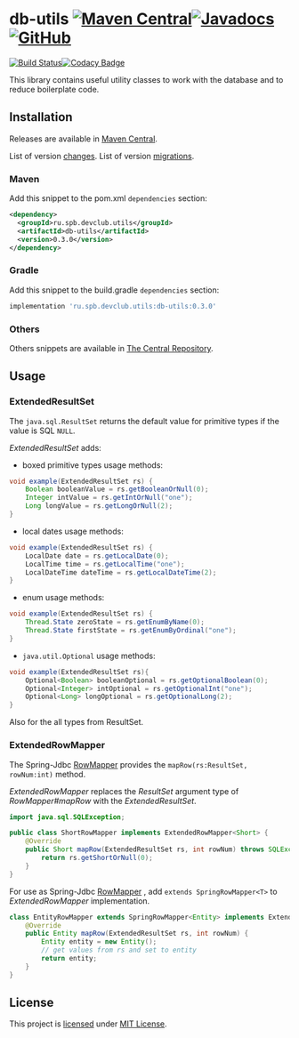 # db-utils [![Maven Central](https://img.shields.io/maven-central/v/ru.spb.devclub.utils/db-utils)](https://search.maven.org/artifact/ru.spb.devclub.utils/db-utils/0.3.0/jar)[![Javadocs](https://www.javadoc.io/badge/ru.spb.devclub.utils/db-utils.svg)](https://www.javadoc.io/doc/ru.spb.devclub.utils/db-utils/0.3.0)[![GitHub](https://img.shields.io/github/license/devclubspb/db-utils?style=flat&&color=informational)](LICENSE)

[![Build Status](https://travis-ci.com/devclubspb/db-utils.svg?branch=master)](https://travis-ci.com/devclubspb/db-utils)[![Codacy Badge](https://api.codacy.com/project/badge/Grade/cf3eeffef5864b09aa9f29ca7c4cd8b9)](https://www.codacy.com/manual/alexengrig/db-utils?utm_source=github.com&amp;utm_medium=referral&amp;utm_content=devclubspb/db-utils&amp;utm_campaign=Badge_Grade)

This library contains useful utility classes to work with the database and to reduce boilerplate code.

## Installation

Releases are available in [Maven Central](https://repo1.maven.org/maven2/ru/spb/devclub/utils/db-utils/).

List of version [changes](CHANGES.md). 
List of version [migrations](MIGRATION.md).

### Maven

Add this snippet to the pom.xml `dependencies` section:

```xml
<dependency>
  <groupId>ru.spb.devclub.utils</groupId>
  <artifactId>db-utils</artifactId>
  <version>0.3.0</version>
</dependency>
```

### Gradle

Add this snippet to the build.gradle `dependencies` section:

```groovy
implementation 'ru.spb.devclub.utils:db-utils:0.3.0'
```

### Others

Others snippets are available in [The Central Repository](https://search.maven.org/artifact/ru.spb.devclub.utils/db-utils/0.3.0/jar).

## Usage

### ExtendedResultSet

The `java.sql.ResultSet` returns the default value for primitive types if the value is SQL `NULL`.

_ExtendedResultSet_ adds:

- boxed primitive types usage methods:

```java
void example(ExtendedResultSet rs) {
    Boolean booleanValue = rs.getBooleanOrNull(0);
    Integer intValue = rs.getIntOrNull("one");
    Long longValue = rs.getLongOrNull(2);
}
```

- local dates usage methods:

```java
void example(ExtendedResultSet rs) {
    LocalDate date = rs.getLocalDate(0);
    LocalTime time = rs.getLocalTime("one");
    LocalDateTime dateTime = rs.getLocalDateTime(2);
}
```

- enum usage methods:

```java
void example(ExtendedResultSet rs) {
    Thread.State zeroState = rs.getEnumByName(0);
    Thread.State firstState = rs.getEnumByOrdinal("one");
}
```

- `java.util.Optional` usage methods:

```java
void example(ExtendedResultSet rs){
    Optional<Boolean> booleanOptional = rs.getOptionalBoolean(0);
    Optional<Integer> intOptional = rs.getOptionalInt("one");
    Optional<Long> longOptional = rs.getOptionalLong(2);
}
```

Also for the all types from ResultSet.

### ExtendedRowMapper

The Spring-Jdbc 
[RowMapper](https://docs.spring.io/spring-framework/docs/current/javadoc-api/org/springframework/jdbc/core/RowMapper.html)
provides the `mapRow(rs:ResultSet, rowNum:int)` method.

_ExtendedRowMapper_ replaces the _ResultSet_ argument type of _RowMapper#mapRow_ with the _ExtendedResultSet_.

```java
import java.sql.SQLException;

public class ShortRowMapper implements ExtendedRowMapper<Short> {
    @Override
    public Short mapRow(ExtendedResultSet rs, int rowNum) throws SQLException {
        return rs.getShortOrNull(0);
    }
}
```

For use as Spring-Jdbc 
[RowMapper](https://docs.spring.io/spring-framework/docs/current/javadoc-api/org/springframework/jdbc/core/RowMapper.html)
, add `extends SpringRowMapper<T>` to _ExtendedRowMapper_ implementation.

```java
class EntityRowMapper extends SpringRowMapper<Entity> implements ExtendedRowMapper<Entity> {
    @Override
    public Entity mapRow(ExtendedResultSet rs, int rowNum) {
        Entity entity = new Entity();
        // get values from rs and set to entity
        return entity;
    }
}
```

## License

This project is [licensed](LICENSE) under [MIT License](https://opensource.org/licenses/MIT).
